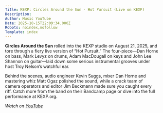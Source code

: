 ```yaml
---
Title: KEXP: Circles Around the Sun - Hot Pursuit (Live on KEXP)
Description: 
Author: Music YouTube
Date: 2025-10-15T22:09:34.000Z
Robots: noindex,nofollow
Template: index
---
```

<p><strong>Circles Around the Sun</strong> rolled into the KEXP studio on August 21, 2025, and tore through a fiery live version of “Hot Pursuit.” The four-piece—Dan Horne on bass, Mark Levyz on drums, Adam MacDougall on keys and John Lee Shannon on guitar—laid down some serious instrumental grooves under host Troy Nelson’s watchful ear.</p>

<p>Behind the scenes, audio engineer Kevin Suggs, mixer Dan Horne and mastering whiz Matt Ogaz polished the sound, while a crack team of camera operators and editor Jim Beckmann made sure you caught every riff. Catch more from the band on their Bandcamp page or dive into the full performance at KEXP.org.</p>

<p><em>Watch on <a href="https://www.youtube.com/watch?v=cOOQ9yk012o" rel="noopener noreferrer">YouTube</a></em></p>

